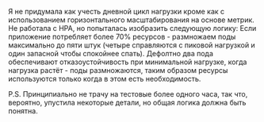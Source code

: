 Я не придумала как учесть дневной цикл нагрузки кроме как с использованием горизонтального масштабирования на основе метрик. Не работала с HPA, но попыталась изобразить следующую логику: 
Если приложение потребляет более 70% ресурсов - размножаем поды максимально до пяти штук (четыре справляются с пиковой нагрузкой и один запасной чтобы спокойнее спать).
Дефолтно два пода обеспечивают отказоустойчивость при минимальной нагрузке, когда нагрузка растёт - поды размножаются, таким образом ресурсы используются только когда в этом есть необходимость.

P.S. Принципиально не трачу на тестовые более одного часа, так что, вероятно, упустила некоторые детали, но общая логика должна быть понятна.